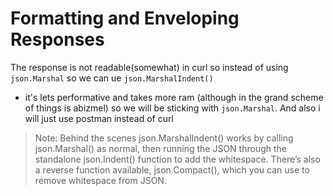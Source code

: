 # Formatting and Enveloping Responses

The response is not readable(somewhat) in curl so instead of using `json.Marshal` so we can ue `json.MarshalIndent()`

- it's lets performative and takes more ram (although in the grand scheme of things is abizmel) so we will be sticking with `json.Marshal`. And also i will just use postman instead of curl

> Note: Behind the scenes json.MarshalIndent() works by calling json.Marshal() as normal, then running the JSON through the standalone json.Indent() function to add the whitespace. There’s also a reverse function available, json.Compact(), which you can use to remove whitespace from JSON.



